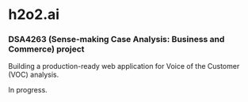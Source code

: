 # h2o2.ai

### DSA4263 (Sense-making Case Analysis: Business and Commerce) project

Building a production-ready web application for Voice of the Customer (VOC) analysis.

In progress.

